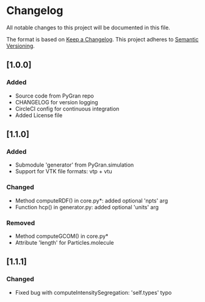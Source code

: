 # Changelog
All notable changes to this project will be documented in this file.

The format is based on [Keep a Changelog](https://keepachangelog.com/en/1.0.0/).
This project adheres to [Semantic Versioning](https://semver.org/spec/v2.0.0.html).


## [1.0.0]
### Added

- Source code from PyGran repo
- CHANGELOG for version logging
- CircleCI config for continuous integration
- Added License file

## [1.1.0]
### Added
- Submodule 'generator' from PyGran.simulation
- Support for VTK file formats: vtp + vtu

### Changed
- Method computeRDF() in core.py*: added optional 'npts' arg
- Function hcp() in generator.py: added optional 'units' arg

### Removed
- Method computeGCOM() in core.py*
- Attribute 'length' for Particles.molecule

## [1.1.1]
### Changed
- Fixed bug with computeIntensitySegregation: 'self.types' typo
